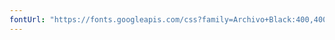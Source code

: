 ```yaml
---
fontUrl: "https://fonts.googleapis.com/css?family=Archivo+Black:400,400i,700"|Source+Code+Pro:400,700"
---
```

